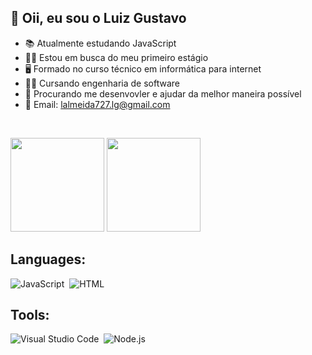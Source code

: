 ## 👋 Oii, eu sou o Luiz Gustavo

- 📚 Atualmente estudando JavaScript
- 👨‍💻 Estou em busca do meu primeiro estágio
- 🖥 Formado no curso técnico em informática para internet
- 👨‍🎓 Cursando engenharia de software
- 🤝 Procurando me desenvovler e ajudar da melhor maneira possível
- 📩 Email: lalmeida727.lg@gmail.com

<br>
<p align="left">
  <img height="150em" src="https://github-readme-stats-eight-theta.vercel.app/api/top-langs/?username=LuizGust4vo&layout=compact&langs_count=7&theme=chartreuse-dark"/>
  <img height="150em" src="https://github-readme-stats.vercel.app/api?username=LuizGust4vo&show_icons=true&theme=chartreuse-dark"/>
</p>
  
## Languages:
![JavaScript](https://img.shields.io/badge/-JavaScript-FF4500?style=for-the-badge&logo=javascript)&nbsp;
![HTML](https://img.shields.io/badge/-HTML-F0FFFF?style=for-the-badge&logo=html5)&nbsp;
 
## Tools:
![Visual Studio Code](https://img.shields.io/badge/-Visual%20Studio%20Code-483D8B?style=for-the-badge&logo=visual-studio-code&logoColor=1E90FF&Color=8B0000)&nbsp;
![Node.js](https://img.shields.io/badge/-Node.js-43853D?style=for-the-badge&logo=node.js&logoColor=lime)&nbsp;
